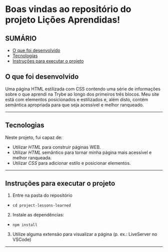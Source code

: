 # Boas vindas ao repositório do projeto Lições Aprendidas!

## SUMÁRIO
- [O que foi desenvolvido](#o-que-foi-desenvolvido)
- [Tecnologias](#tecnologias)
- [Instruções para executar o projeto](#instruções-para-executar-o-projeto)

## O que foi desenvolvido

Uma página HTML estilizada com CSS contendo uma série de informações sobre o que aprendi na Trybe ao longo dos primeiros três blocos. Meu site está com elementos posicionados e estilizados e, além disto, contém semântica apropriada para que seja acessível e melhor ranqueado.

---

## Tecnologias

Neste projeto, fui capaz de:

* Utilizar _HTML_ para construir páginas WEB.
* Utilizar _HTML_ semântico para tornar minha página mais acessível e melhor ranqueada.
* Utilizar _CSS_ para adicionar estilo e posicionar elementos.

---

## Instruções para executar o projeto

1. Entre na pasta do repositório
  * `cd project-lessons-learned`

2. Instale as dependências:
  * `npm install`

3. Utilize alguma extensão para visualizar a página (p. ex.: LiveServer no VSCode)

---
